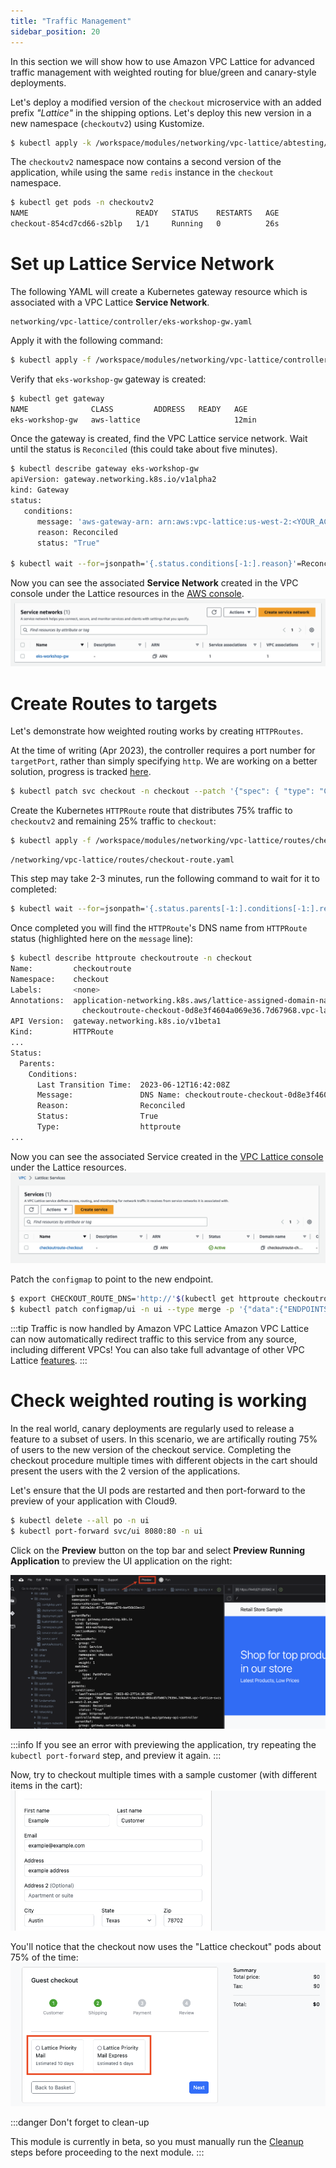 ```yaml
---
title: "Traffic Management"
sidebar_position: 20
---
```


In this section we will show how to use Amazon VPC Lattice for advanced traffic management with weighted routing for blue/green and canary-style deployments.

Let's deploy a modified version of the `checkout` microservice with an added prefix *"Lattice"* in the shipping options. Let's deploy this new version in a new namespace (`checkoutv2`) using Kustomize.

```bash
$ kubectl apply -k /workspace/modules/networking/vpc-lattice/abtesting/
```

The `checkoutv2` namespace now contains a second version of the application, while using the same `redis` instance in the `checkout` namespace.

```bash
$ kubectl get pods -n checkoutv2
NAME                        READY   STATUS    RESTARTS   AGE
checkout-854cd7cd66-s2blp   1/1     Running   0          26s
```

# Set up Lattice Service Network

The following YAML will create a Kubernetes gateway resource which is associated with a VPC Lattice **Service Network**.

```file
networking/vpc-lattice/controller/eks-workshop-gw.yaml
```

Apply it with the following command:

```bash
$ kubectl apply -f /workspace/modules/networking/vpc-lattice/controller/eks-workshop-gw.yaml
```

Verify that `eks-workshop-gw` gateway is created:

```bash
$ kubectl get gateway  
NAME              CLASS         ADDRESS   READY   AGE
eks-workshop-gw   aws-lattice                     12min
```

Once the gateway is created, find the VPC Lattice service network. Wait until the status is `Reconciled` (this could take about five minutes).

```bash
$ kubectl describe gateway eks-workshop-gw
apiVersion: gateway.networking.k8s.io/v1alpha2
kind: Gateway
status:
   conditions:
      message: 'aws-gateway-arn: arn:aws:vpc-lattice:us-west-2:<YOUR_ACCOUNT>:servicenetwork/sn-03015ffef38fdc005'
      reason: Reconciled
      status: "True"

$ kubectl wait --for=jsonpath='{.status.conditions[-1:].reason}'=Reconciled gateway/eks-workshop-gw
```

 Now you can see the associated **Service Network** created in the VPC console under the Lattice resources in the [AWS console](https://console.aws.amazon.com/vpc/home#ServiceNetworks).
![Checkout Service Network](assets/servicenetwork.png)

# Create Routes to targets
Let's demonstrate how weighted routing works by creating  `HTTPRoutes`.

At the time of writing (Apr 2023), the controller requires a port number for `targetPort`, rather than simply specifying `http`. We are working on a better solution, progress is tracked [here](https://github.com/aws/aws-application-networking-k8s/issues/86).

```bash
$ kubectl patch svc checkout -n checkout --patch '{"spec": { "type": "ClusterIP", "ports": [ { "name": "http", "port": 80, "protocol": "TCP", "targetPort": 8080 } ] } }'
```

Create the Kubernetes `HTTPRoute` route that distributes 75% traffic to `checkoutv2` and remaining 25% traffic to `checkout`:

```bash
$ kubectl apply -f /workspace/modules/networking/vpc-lattice/routes/checkout-route.yaml
```

```file
/networking/vpc-lattice/routes/checkout-route.yaml
```

This step may take 2-3 minutes, run the following command to wait for it to completed:

```bash
$ kubectl wait --for=jsonpath='{.status.parents[-1:].conditions[-1:].reason}'=Reconciled httproute/checkoutroute -n checkout
```

Once completed you will find the `HTTPRoute`'s DNS name from `HTTPRoute` status (highlighted here on the `message` line):

```bash
$ kubectl describe httproute checkoutroute -n checkout
Name:         checkoutroute
Namespace:    checkout
Labels:       <none>
Annotations:  application-networking.k8s.aws/lattice-assigned-domain-name:
                checkoutroute-checkout-0d8e3f4604a069e36.7d67968.vpc-lattice-svcs.us-east-2.on.aws
API Version:  gateway.networking.k8s.io/v1beta1
Kind:         HTTPRoute
...
Status:
  Parents:
    Conditions:
      Last Transition Time:  2023-06-12T16:42:08Z
      Message:               DNS Name: checkoutroute-checkout-0d8e3f4604a069e36.7d67968.vpc-lattice-svcs.us-east-2.on.aws
      Reason:                Reconciled
      Status:                True
      Type:                  httproute
...
```

 Now you can see the associated Service created in the [VPC Lattice console](https://console.aws.amazon.com/vpc/home#Services) under the Lattice resources.
![CheckoutRoute Service](assets/checkoutroute.png)

Patch the `configmap` to point to the new endpoint.

```bash
$ export CHECKOUT_ROUTE_DNS='http://'$(kubectl get httproute checkoutroute -n checkout -o json | jq -r '.status.parents[0].conditions[0].message' | cut  -c 11-)
$ kubectl patch configmap/ui -n ui --type merge -p '{"data":{"ENDPOINTS_CHECKOUT": "'${CHECKOUT_ROUTE_DNS}'"}}'
```

:::tip Traffic is now handled by Amazon VPC Lattice
Amazon VPC Lattice can now automatically redirect traffic to this service from any source, including different VPCs! You can also take full advantage of other VPC Lattice [features](https://aws.amazon.com/vpc/lattice/features/).
:::

# Check weighted routing is working

In the real world, canary deployments are regularly used to release a feature to a subset of users. In this scenario, we are artifically routing 75% of users to the new version of the checkout service. Completing the checkout procedure multiple times with different objects in the cart should present the users with the 2 version of the applications. 

Let's ensure that the UI pods are restarted and then port-forward to the preview of your application with Cloud9.

```bash
$ kubectl delete --all po -n ui
$ kubectl port-forward svc/ui 8080:80 -n ui
```

Click on the **Preview** button on the top bar and select **Preview Running Application** to preview the UI application on the right:

![Preview your application](assets/preview-app.png)

:::info
If you see an error with previewing the application, try repeating the `kubectl port-forward` step, and preview it again.
:::

Now, try to checkout multiple times with a sample customer (with different items in the cart):
![Example Checkout](assets/examplecheckout.png)

You'll notice that the checkout now uses the "Lattice checkout" pods about 75% of the time:
![Lattice Checkout](assets/latticecheckout.png)

:::danger Don't forget to clean-up

This module is currently in beta, so you must manually run the [Cleanup](cleanup.md) steps before proceeding to the next module.
:::
